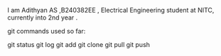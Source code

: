 I am Adithyan AS ,B240382EE , Electrical Engineering student at NITC, currently into 2nd year .

git commands used so far:

git status
git log 
git add
git clone 
git pull
git push
